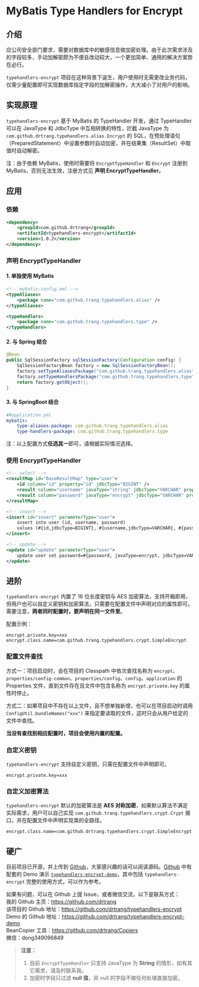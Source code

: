 # MyBatis Type Handlers for Encrypt


## 介绍
应公司安全部门要求，需要对数据库中的敏感信息做加密处理。由于此次需求涉及的字段较多，手动加解密颇为不便且改动较大，一个更加简单、通用的解决方案势在必行。

`typehandlers-encrypt` 项目在这种背景下诞生，用户使用时无需更改业务代码，仅需少量配置即可实现数据库指定字段的加解密操作，大大减小了对用户的影响。


## 实现原理

`typehandlers-encrypt` 基于 MyBatis 的 TypeHandler 开发，通过 TypeHandler 可以在 JavaType 和 JdbcType 中互相转换的特性，拦截 JavaType 为 `com.github.drtrang.typehandlers.alias.Encrypt` 的 SQL，在预处理语句（PreparedStatement）中设置参数时自动加密，并在结果集（ResultSet）中取值时自动解密。

注：由于依赖 MyBatis，使用时需要将 `EncryptTypeHandler` 和 `Encrypt` 注册到 MyBatis，否则无法生效，注册方式见 **声明 EncryptTypeHandler**。


## 应用
### 依赖
```xml
<dependency>
    <groupId>com.github.drtrang</groupId>
    <artifactId>typehandlers-encrypt</artifactId>
    <version>1.0.2</version>
</dependency>
```

### 声明 EncryptTypeHandler
#### 1. 单独使用 MyBatis
```xml
<!-- mybatis-config.xml -->
<typeAliases>
    <package name="com.github.trang.typehandlers.alias" />
</typeAliases>

<typeHandlers>
    <package name="com.github.trang.typehandlers.type" />
</typeHandlers>
```

#### 2. 与 Spring 结合
```java
@Bean
public SqlSessionFactory sqlSessionFactory(Configuration config) {
    SqlSessionFactoryBean factory = new SqlSessionFactoryBean();
    factory.setTypeAliasesPackage("com.github.trang.typehandlers.alias");
    factory.setTypeHandlersPackage("com.github.trang.typehandlers.type");
    return factory.getObject();
}
```

#### 3. 与 SpringBoot 结合
```yaml
##application.yml
mybatis:
    type-aliases-package: com.github.trang.typehandlers.alias
    type-handlers-package: com.github.trang.typehandlers.type
```

注：以上配置方式**任选其一**即可，请根据实际情况选择。

### 使用 EncryptTypeHandler
```xml
<!-- select -->
<resultMap id="BaseResultMap" type="user">
    <id column="id" property="id" jdbcType="BIGINT" />
    <result column="username" javaType="string" jdbcType="VARCHAR" property="username" />
    <result column="password" javaType="encrypt" jdbcType="VARCHAR" property="password" />
</resultMap>

<!-- insert -->
<insert id="insert" parameterType="user">
    insert into user (id, username, password)
    values (#{id,jdbcType=BIGINT}, #{username,jdbcType=VARCHAR}, #{password, javaType=encrypt, jdbcType=VARCHAR})
</insert>

<!-- update -->
<update id="update" parameterType="user">
    update user set password=#{password, javaType=encrypt, jdbcType=VARCHAR} where id=#{id}
</update>
```


## 进阶
`typehandlers-encrypt` 内置了 16 位长度密钥与 AES 加密算法，支持开箱即用，但用户也可以自定义密钥和加密算法，只需要在配置文件中声明对应的属性即可。需要注意，**两者同时配置时，要声明在同一文件里**。

配置示例：
```properties
encrypt.private.key=xxx
encrypt.class.name=com.github.trang.typehandlers.crypt.SimpleEncrypt
```

### 配置文件查找
方式一：项目启动时，会在项目的 Classpath 中依次查找名称为 `encrypt`、`properties/config-common`、`properties/config`、`config`、`application` 的 Properties 文件，直到文件存在且文件中包含名称为 `encrypt.private.key` 的属性时停止。

方式二：如果项目中不存在以上文件，且不想单独新增，也可以在项目启动时调用 `ConfigUtil.bundleNames("xxx")` 来指定要读取的文件，这时只会从用户给定的文件中查找。

**当没有查找到相应配置时，项目会使用内置的配置。**

### 自定义密钥
`typehandlers-encrypt` 支持自定义密钥，只需在配置文件中声明即可。
```properties
encrypt.private.key=xxx
```

### 自定义加密算法
`typehandlers-encrypt` 默认的加密算法是 **AES 对称加密**，如果默认算法不满足实际需求，用户可以自己实现 `com.github.trang.typehandlers.crypt.Crypt` 接口，并在配置文件中声明实现类的全路径。
```properties
encrypt.class.name=com.github.drtrang.typehandlers.crypt.SimpleEncrypt
```


## 硬广
目前项目已开源，并上传到 [Github](https://github.com/drtrang/typehandlers-encrypt)，大家感兴趣的话可以阅读源码。[Github](https://github.com/drtrang/typehandlers-encrypt) 中有配套的 Demo 演示 [`typehandlers-encrypt-demo`](https://github.com/drtrang/typehandlers-encrypt-demo)，其中包括 `typehandlers-encrypt` 完整的使用方式，可以作为参考。

如果有问题，可以在 Github 上提 Issue，或者微信交流，以下是联系方式：<br>
我的 Github 主页：https://github.com/drtrang<br>
该项目的 Github 地址：https://github.com/drtrang/typehandlers-encrypt<br>
Demo 的 Github 地址：https://github.com/drtrang/typehandlers-encrypt-demo<br>
BeanCopier 工具：https://github.com/drtrang/Copiers<br>
微信：dong349096849


> **注意：**
> 1. 目前 `EncryptTypeHandler` 只支持 JavaType 为 **String** 的情形，如有其它需求，请及时联系我。
> 2. 加密时字段只过滤 **null 值**，非 null 的字段不做任何处理直接加密。